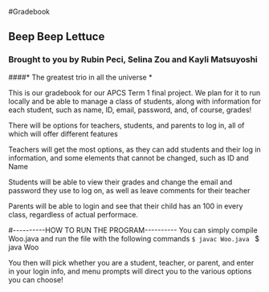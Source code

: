#Gradebook
## Beep Beep Lettuce 
### Brought to you by Rubin Peci, Selina Zou and Kayli Matsuyoshi 
####* The greatest trio in all the universe *

This is our gradebook for our APCS Term 1 final project. We plan for it to run locally and be able to manage a class of students, along with information for each student, such as name, ID, email, password, and, of course, grades! 

There will be options for teachers, students, and parents to log in, all of which will offer different features 

Teachers will get the most options, as they can add students and their log in information, and some elements that cannot be changed, such as ID and Name

Students will be able to view their grades and change the email and password they use to log on, as well as leave comments for their teacher

Parents will be able to login and see that their child has an 100 in every class, regardless of actual performace.

#----------HOW TO RUN THE PROGRAM----------
You can simply compile Woo.java and run the file with the following commands
` $ javac Woo.java 
` $ java Woo 

You then will pick whether you are a student, teacher, or parent, and enter in your login info, and menu prompts will direct you to the various options you can choose!
